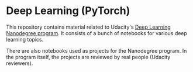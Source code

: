 # Deep Learning (PyTorch)

This repository contains material related to Udacity's [Deep Learning Nanodegree program](https://www.udacity.com/course/deep-learning-nanodegree--nd101). It consists of a bunch of  notebooks for various deep learning topics.

There are also notebooks used as projects for the Nanodegree program. In the program itself, the projects are reviewed by real people (Udacity reviewers).
